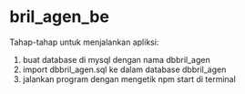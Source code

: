 # bril_agen_be

Tahap-tahap untuk menjalankan apliksi: 
1. buat database di mysql dengan nama dbbril_agen
2. import dbbril_agen.sql ke dalam database dbbril_agen
3. jalankan program dengan mengetik npm start di terminal
